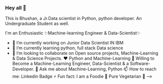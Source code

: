 ### Hey all 👋
This is Bhushan, a Jr.Data scientist in Python,  python developer. An Undergraduate Student as well.

I'm an Enthusiastic ✨Machine-learning Engineer & Data-Scientist✨

- 🔭 I’m currently working on Junior Data Scientist IN IBM
- 🌱 I’m currently learning python, full stack Data science
- 👯 I’m looking to collaborate on  Open source projects, Machine-Learning & Data Science Projects.
♥️ Python and Machine-Learning
🤔 Willing to Become a Machine-Learning Engineer, Data-Scientist & a Software-Developer.
💬 Ask me about Machine-Learning, Python 
📫 How to reach me: Linkedin Badge
⚡ Fun fact: I am a Foodie 🍕 Pure Vegetarian 🌲
-->
